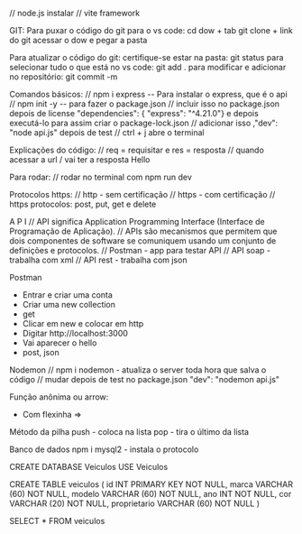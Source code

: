 // node.js instalar
// vite framework

GIT:
Para puxar o código do git para o vs code:
cd dow + tab
git clone + link do git 
acessar o dow e pegar a pasta

Para atualizar o código do git:
certifique-se estar na pasta: git status
para selecionar tudo o que está no vs code: git add .
para modificar e adicionar no repositório: git commit -m

Comandos básicos:
// npm i express -- Para instalar o express, que é o api
// npm init -y -- para fazer o package.json
// incluir isso no package.json depois de license "dependencies": { "express": "^4.21.0"} e depois executá-lo para assim criar o package-lock.json
// adicionar isso ,"dev": "node api.js" depois de test
// ctrl + j abre o terminal

Explicações do código:
// req = requisitar e res = resposta
// quando acessar a url / vai ter a resposta Hello 

Para rodar:
// rodar no terminal com npm run dev

Protocolos https:
// http - sem certificação
// https - com certificação
// https protocolos: post, put, get e delete

A P I 
// API significa Application Programming Interface (Interface de Programação de Aplicação).
// APIs são mecanismos que permitem que dois componentes de software se comuniquem usando um conjunto de definições e protocolos.
// Postman - app para testar API
// API soap - trabalha com xml
// API rest - trabalha com json

Postman
- Entrar e criar uma conta
- Criar uma new collection
- get
- Clicar em new e colocar em http
- Digitar http://localhost:3000
- Vai aparecer o hello
- post, json

Nodemon
// npm i nodemon - atualiza o server toda hora que salva o código
// mudar depois de test no package.json "dev": "nodemon api.js"

Função anônima ou arrow:
- Com flexinha =>

Método da pilha
push - coloca na lista
pop - tira o último da lista

Banco de dados
npm i mysql2 - instala o protocolo 

CREATE DATABASE Veiculos
USE Veiculos 

CREATE TABLE veiculos (
 id INT PRIMARY KEY NOT NULL,
 marca VARCHAR (60) NOT NULL,
 modelo VARCHAR (60) NOT NULL,
 ano INT NOT NULL,
 cor VARCHAR (20) NOT NULL, 
 proprietario VARCHAR (60) NOT NULL
)

SELECT * FROM veiculos 
